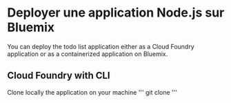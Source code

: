 
# Deployer une application Node.js sur Bluemix
You can deploy the todo list application either as a Cloud Foundry application or as a containerized application on Bluemix.

## Cloud Foundry with CLI
Clone locally the application on your machine
'''
  git clone 
'''



